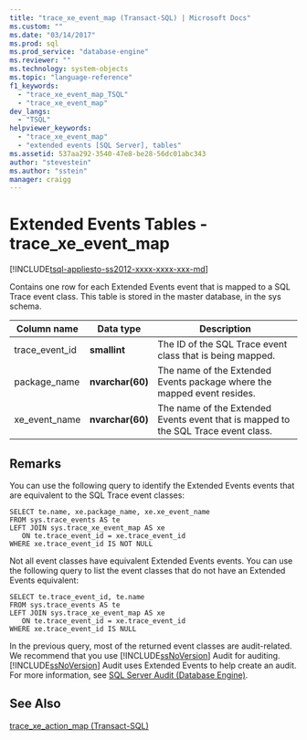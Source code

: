 ```yaml
---
title: "trace_xe_event_map (Transact-SQL) | Microsoft Docs"
ms.custom: ""
ms.date: "03/14/2017"
ms.prod: sql
ms.prod_service: "database-engine"
ms.reviewer: ""
ms.technology: system-objects
ms.topic: "language-reference"
f1_keywords: 
  - "trace_xe_event_map_TSQL"
  - "trace_xe_event_map"
dev_langs: 
  - "TSQL"
helpviewer_keywords: 
  - "trace_xe_event_map"
  - "extended events [SQL Server], tables"
ms.assetid: 537aa292-3540-47e8-be28-56dc01abc343
author: "stevestein"
ms.author: "sstein"
manager: craigg
---
```

# Extended Events Tables - trace_xe_event_map
[!INCLUDE[tsql-appliesto-ss2012-xxxx-xxxx-xxx-md](../../includes/tsql-appliesto-ss2012-xxxx-xxxx-xxx-md.md)]

  Contains one row for each Extended Events event that is mapped to a SQL Trace event class. This table is stored in the master database, in the sys schema.  
  
|Column name|Data type|Description|  
|-----------------|---------------|-----------------|  
|trace_event_id|**smallint**|The ID of the SQL Trace event class that is being mapped.|  
|package_name|**nvarchar(60)**|The name of the Extended Events package where the mapped event resides.|  
|xe_event_name|**nvarchar(60)**|The name of the Extended Events event that is mapped to the SQL Trace event class.|  
  
## Remarks  
 You can use the following query to identify the Extended Events events that are equivalent to the SQL Trace event classes:  
  
```  
SELECT te.name, xe.package_name, xe.xe_event_name  
FROM sys.trace_events AS te  
LEFT JOIN sys.trace_xe_event_map AS xe  
   ON te.trace_event_id = xe.trace_event_id  
WHERE xe.trace_event_id IS NOT NULL  
```  
  
 Not all event classes have equivalent Extended Events events. You can use the following query to list the event classes that do not have an Extended Events equivalent:  
  
```  
SELECT te.trace_event_id, te.name  
FROM sys.trace_events AS te  
LEFT JOIN sys.trace_xe_event_map AS xe  
   ON te.trace_event_id = xe.trace_event_id  
WHERE xe.trace_event_id IS NULL  
```  
  
 In the previous query, most of the returned event classes are audit-related. We recommend that you use [!INCLUDE[ssNoVersion](../../includes/ssnoversion-md.md)] Audit for auditing. [!INCLUDE[ssNoVersion](../../includes/ssnoversion-md.md)] Audit uses Extended Events to help create an audit. For more information, see [SQL Server Audit &#40;Database Engine&#41;](../../relational-databases/security/auditing/sql-server-audit-database-engine.md).  
  
## See Also  
 [trace_xe_action_map &#40;Transact-SQL&#41;](../../relational-databases/system-tables/extended-events-tables-trace-xe-action-map.md)  
  
  
